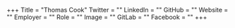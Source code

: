 +++
Title = "Thomas Cook"
Twitter = ""
LinkedIn = ""
GitHub = ""
Website = ""
Employer = ""
Role = ""
Image = ""
GitLab = ""
Facebook = ""
+++
